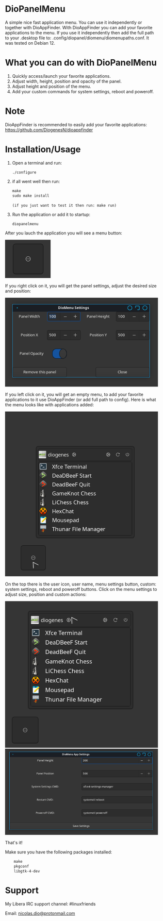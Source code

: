 # DioPanelMenu
A simple nice fast application menu.
You can use it independently or together with DioAppFinder.
With DioAppFinder you can add your favorite applications to the menu.
If you use it independently then add the full path to your .desktop file to: .config/diopanel/diomenu/diomenupaths.conf.
It was tested on Debian 12.

# What you can do with DioPanelMenu
   1. Quickly access/launch your favorite applications.
   2. Adjust width, height, position and opacity of the panel.
   3. Adjust height and position of the menu.
   4. Add your custom commands for system settings, reboot and poweroff.

# Note
   DioAppFinder is recommended to easily add your favorite applications:
   https://github.com/DiogenesN/dioappfinder

# Installation/Usage
  1. Open a terminal and run:

		 ./configure

  2. if all went well then run:

		 make
		 sudo make install
		 
		 (if you just want to test it then run: make run)
		
  4. Run the application or add it to startup:
  
		 diopanelmenu

 After you lauch the application you will see a menu button:
 
![Alt text](https://github.com/DiogenesN/dioapanelmenu/blob/main/panelbutton.png)

 If you right click on it, you will get the panel settings, adjust the desired size and position:
 
![Alt text](https://github.com/DiogenesN/dioapanelmenu/blob/main/panelsettings.png)

 If you left click on it, you will get an empty menu, to add your favorite applications to it use DioAppFinder (or add full path to config).
 Here is what the menu looks like with applications added:

![Alt text](https://github.com/DiogenesN/dioapanelmenu/blob/main/panelmenu.png)

On the top there is the user icon, user name, menu settings button, custom: system settings, reboot and poweroff buttons.
Click on the menu settings to adjust size, position and custom actions:

![Alt text](https://github.com/DiogenesN/dioapanelmenu/blob/main/panelmenusettings.png)
![Alt text](https://github.com/DiogenesN/dioapanelmenu/blob/main/panelmenusettingsdialog.png)

That's it!

 Make sure you have the following packages installed:

		make
		pkgconf
		libgtk-4-dev

# Support

   My Libera IRC support channel: #linuxfriends
   
   Email: nicolas.dio@protonmail.com

